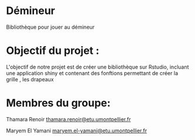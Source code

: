 # Démineur
Bibliothèque pour jouer au démineur
# Objectif du projet :
L'objectif de notre projet est de créer une bibliothèque sur Rstudio, incluant une application shiny et contenant des fonftions permettant de créer la grille , les drapeaux 
# Membres du groupe:

Thamara Renoir  thamara.renoir@etu.umontpellier.fr

Maryem El Yamani  maryem.el-yamani@etu.umontpellier.fr
